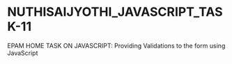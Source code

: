 # NUTHISAIJYOTHI_JAVASCRIPT_TASK-11
EPAM HOME TASK ON JAVASCRIPT: Providing Validations to the form using JavaScript
